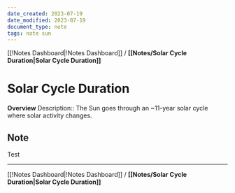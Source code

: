 ```yaml
---
date_created: 2023-07-19
date_modified: 2023-07-19
document_type: note
tags: note sun
---
```

[[!Notes Dashboard|!Notes Dashboard]] / **[[Notes/Solar Cycle Duration|Solar Cycle Duration]]**
# Solar Cycle Duration
**Overview**
Description:: The Sun goes through an ~11-year solar cycle where solar activity changes.

## Note
Test


---
[[!Notes Dashboard|!Notes Dashboard]] / **[[Notes/Solar Cycle Duration|Solar Cycle Duration]]**